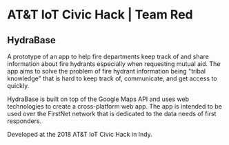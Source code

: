 # AT&T IoT Civic Hack | Team Red
## HydraBase
A prototype of an app to help fire departments keep track of and share information about fire hydrants especially when requesting mutual aid.  The app aims to solve the problem of fire hydrant information being "tribal knowledge" that is hard to keep track of, communicate, and get access to quickly.

HydraBase is built on top of the Google Maps API and uses web technologies to create a cross-platform web app.  The app is intended to be used over the FirstNet network that is dedicated to the data needs of first responders.

Developed at the 2018 AT&T IoT Civic Hack in Indy.
